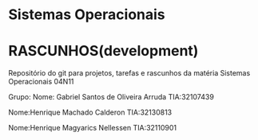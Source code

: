 # Sistemas Operacionais
# RASCUNHOS(development)

Repositório do git para projetos, tarefas e rascunhos da matéria Sistemas Operacionais 04N11

Grupo:
Nome: Gabriel Santos de Oliveira Arruda
TIA:32107439

Nome:Henrique Machado Calderon
TIA:32130813

Nome:Henrique Magyarics Nellessen
TIA:32110901
